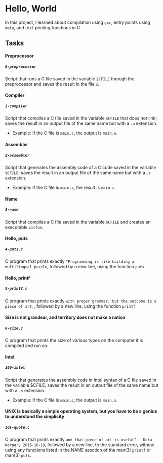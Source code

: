 # Hello, World
In this project, I learned about compilation using `gcc`, entry points using `main`, and text-printing functions in C.

## Tasks
#### Preprocessor
##### `0-preprocessor`
Script that runs a C file saved in the variable `$CFILE` through the preprocessor and saves the result in the file `c`.

#### Compiler
##### `1-compiler`
Script that compiles a C file saved in the variable `$CFILE` that does not link; saves the result in an output file of the same name but with a `.o` extension.
  * Example: If the C file is `main.c`, the output is `main.o`.

#### Assembler
##### `2-assembler`
Script that generates the assembly code of a C code saved in the variable `$CFILE`; saves the result in an output file of the same name but with a `.s` extension.
  * Example: If the C file is `main.c`, the result is `main.s`.

#### Name
##### `3-name`
Script that compiles a C file saved in the variable `$CFILE` and creates an executable `cisfun`.

#### Hello, puts
##### `4-puts.c`
C program that prints exactly `"Programming is like building a multilingual puzzle`, followed by a new line, using the function `puts`.

#### Hello, printf
##### `5-printf.c`
C program that prints exactly `with proper grammer, but the outcome is a piece of art,`, followed by a new line, using the function `printf`.

#### Size is not grandeur, and territory does not make a nation
##### `6-size.c`
C program that prints the size of various types on the computer it is compiled and run on.

#### Intel
##### `100-intel`
Script that generates the assembly code in Intel syntax of a C file saved in the variable $CFILE; saves the result in an output file of the same name but with a `.s` extension.
  * Example: If the C file is `main.c`, the output is `main.s`.

#### UNIX is basically a simple operating system, but you have to be a genius to understand the simplicity
##### `101-quote.c`
C program that prints exactly `and that piece of art is useful" - Dora Korpar, 2015-10-19`, followed by a new line, to the standard error, without using any functions listed in the NAME sesction of the man(3) `printf` or man(3) `puts`.
